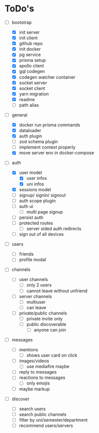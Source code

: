 # ToDo's

-   [ ] bootstrap

    -   [x] init server
    -   [x] init client
    -   [x] github repo
    -   [x] init docker
    -   [x] pg service
    -   [x] prisma setup
    -   [x] apollo client
    -   [x] gql codegen
    -   [x] codegen watcher container
    -   [x] socket server
    -   [x] socket client
    -   [x] yarn migration
    -   [x] readme
    -   [ ] path alias

-   [ ] general

    -   [x] docker run prisma commands
    -   [x] dataloader
    -   [x] auth plugin
    -   [ ] zod schema plugin
    -   [ ] implement context properly
    -   [x] move server env in docker-compose

-   [ ] auth

    -   [x] user model
        -   [x] user infos
        -   [x] uni infos
    -   [x] sessions model
    -   [ ] signup/ signin/ signout
    -   [ ] auth scope plugin
    -   [ ] auth ui
        -   [ ] multi page signup
    -   [ ] persist auth
    -   [ ] protected routes
        -   [ ] server sided auth redirects
    -   [ ] sign out of all devices

-   [ ] users

    -   [ ] friends
    -   [ ] profile modal

-   [ ] channels

    -   [ ] user channels
        -   [ ] only 2 users
        -   [ ] cannot leave without unfriend
    -   [ ] server channels
        -   [ ] multiuser
        -   [ ] can leave
    -   [ ] private/public channels
        -   [ ] private invite only
        -   [ ] public discoverable
            -   [ ] anyone can join

-   [ ] messages

    -   [ ] mentions
        -   [ ] shows user card on click
    -   [ ] images/videos
        -   [ ] use mediafire maybe
    -   [ ] reply to messages
    -   [ ] reactions to messages
        -   [ ] only emojis
    -   [ ] maybe markup

-   [ ] discover
    -   [ ] search users
    -   [ ] search public channels
    -   [ ] filter by uni/semester/department
    -   [ ] recommend users/servers
